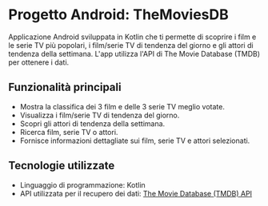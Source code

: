 # Progetto Android: TheMoviesDB

Applicazione Android sviluppata in Kotlin che ti permette di scoprire i film e le serie TV più popolari, i film/serie TV di tendenza del giorno e gli attori di tendenza della settimana. 
L'app utilizza l'API di The Movie Database (TMDB) per ottenere i dati.

## Funzionalità principali

- Mostra la classifica dei 3 film e delle 3 serie TV meglio votate.
- Visualizza i film/serie TV di tendenza del giorno.
- Scopri gli attori di tendenza della settimana.
- Ricerca film, serie TV o attori.
- Fornisce informazioni dettagliate sui film, serie TV e attori selezionati.
  
## Tecnologie utilizzate

- Linguaggio di programmazione: Kotlin
- API utilizzata per il recupero dei dati: [The Movie Database (TMDB) API](https://www.themoviedb.org/documentation/api)

